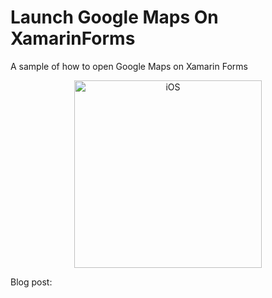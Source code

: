 # Launch Google Maps On XamarinForms
A sample of how to open Google Maps on Xamarin Forms

<p align="center">
<img width="300" height:"700" src="maps.gif" title="iOS"/>
</p>


Blog post: 


